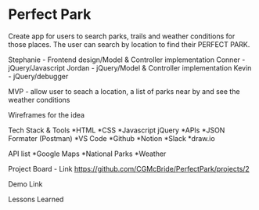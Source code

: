 # Perfect Park

Create app for users to search parks, trails and weather conditions for those places. The user can search by location to find their PERFECT PARK.

Stephanie - Frontend design/Model & Controller implementation
Conner - jQuery/Javascript
Jordan - jQuery/Model & Controller implementation
Kevin - jQuery/debugger

MVP - allow user to seach a location, a list of parks near by and see the weather conditions

Wireframes for the idea

Tech Stack & Tools
*HTML
*CSS
*Javascript jQuery
*APIs
*JSON Formater (Postman)
*VS Code
*Github
*Notion
*Slack
*draw.io

API list
*Google Maps
*National Parks
*Weather

Project Board - Link
https://github.com/CGMcBride/PerfectPark/projects/2

Demo Link

Lessons Learned
